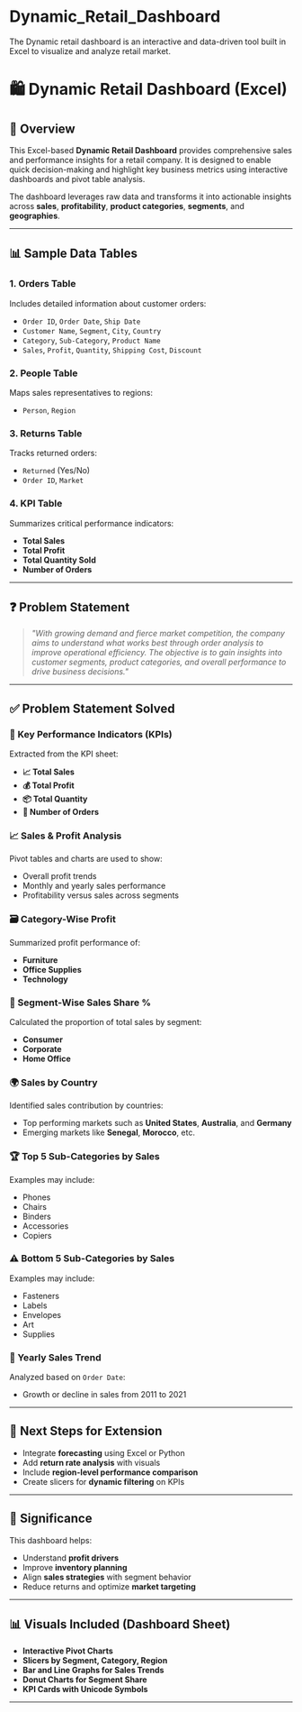 # Dynamic_Retail_Dashboard
The Dynamic retail dashboard is an interactive and data-driven tool built in Excel to visualize and analyze retail market.

# 🛍️ Dynamic Retail Dashboard (Excel)

## 📌 Overview

This Excel-based **Dynamic Retail Dashboard** provides comprehensive sales and performance insights for a retail company. It is designed to enable quick decision-making and highlight key business metrics using interactive dashboards and pivot table analysis.

The dashboard leverages raw data and transforms it into actionable insights across **sales**, **profitability**, **product categories**, **segments**, and **geographies**.

---

## 📊 Sample Data Tables

### 1. **Orders Table**

Includes detailed information about customer orders:

* `Order ID`, `Order Date`, `Ship Date`
* `Customer Name`, `Segment`, `City`, `Country`
* `Category`, `Sub-Category`, `Product Name`
* `Sales`, `Profit`, `Quantity`, `Shipping Cost`, `Discount`

### 2. **People Table**

Maps sales representatives to regions:

* `Person`, `Region`

### 3. **Returns Table**

Tracks returned orders:

* `Returned` (Yes/No)
* `Order ID`, `Market`

### 4. **KPI Table**

Summarizes critical performance indicators:

* **Total Sales**
* **Total Profit**
* **Total Quantity Sold**
* **Number of Orders**

---

## ❓ Problem Statement

> *"With growing demand and fierce market competition, the company aims to understand what works best through order analysis to improve operational efficiency. The objective is to gain insights into customer segments, product categories, and overall performance to drive business decisions."*

---

## ✅ Problem Statement Solved

### 🔑 Key Performance Indicators (KPIs)

Extracted from the KPI sheet:

* **📈 Total Sales**
* **💰 Total Profit**
* **📦 Total Quantity**
* **🛒 Number of Orders**

### 📈 Sales & Profit Analysis

Pivot tables and charts are used to show:

* Overall profit trends
* Monthly and yearly sales performance
* Profitability versus sales across segments

### 🗃️ Category-Wise Profit

Summarized profit performance of:

* **Furniture**
* **Office Supplies**
* **Technology**

### 🧩 Segment-Wise Sales Share %

Calculated the proportion of total sales by segment:

* **Consumer**
* **Corporate**
* **Home Office**

### 🌍 Sales by Country

Identified sales contribution by countries:

* Top performing markets such as **United States**, **Australia**, and **Germany**
* Emerging markets like **Senegal**, **Morocco**, etc.

### 🏆 Top 5 Sub-Categories by Sales

Examples may include:

* Phones
* Chairs
* Binders
* Accessories
* Copiers

### ⚠️ Bottom 5 Sub-Categories by Sales

Examples may include:

* Fasteners
* Labels
* Envelopes
* Art
* Supplies

### 📆 Yearly Sales Trend

Analyzed based on `Order Date`:

* Growth or decline in sales from 2011 to 2021

---

## 📌 Next Steps for Extension

* Integrate **forecasting** using Excel or Python
* Add **return rate analysis** with visuals
* Include **region-level performance comparison**
* Create slicers for **dynamic filtering** on KPIs

---

## 🎯 Significance

This dashboard helps:

* Understand **profit drivers**
* Improve **inventory planning**
* Align **sales strategies** with segment behavior
* Reduce returns and optimize **market targeting**

---

## 📊 Visuals Included (Dashboard Sheet)

* **Interactive Pivot Charts**
* **Slicers by Segment, Category, Region**
* **Bar and Line Graphs for Sales Trends**
* **Donut Charts for Segment Share**
* **KPI Cards with Unicode Symbols**

---



